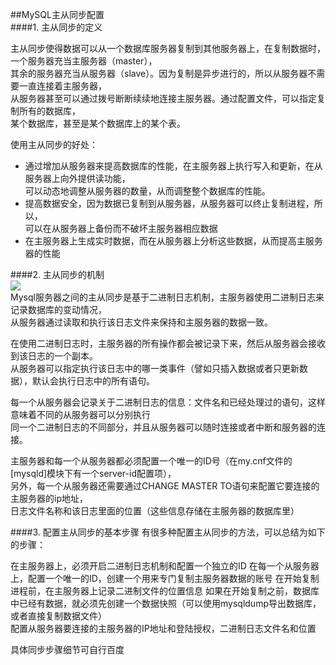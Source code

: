 ##MySQL主从同步配置   
####1. 主从同步的定义   

主从同步使得数据可以从一个数据库服务器复制到其他服务器上，在复制数据时，一个服务器充当主服务器（master），  
其余的服务器充当从服务器（slave）。因为复制是异步进行的，所以从服务器不需要一直连接着主服务器，  
从服务器甚至可以通过拨号断断续续地连接主服务器。通过配置文件，可以指定复制所有的数据库，  
某个数据库，甚至是某个数据库上的某个表。

使用主从同步的好处：

* 通过增加从服务器来提高数据库的性能，在主服务器上执行写入和更新，在从服务器上向外提供读功能，   
  可以动态地调整从服务器的数量，从而调整整个数据库的性能。
* 提高数据安全，因为数据已复制到从服务器，从服务器可以终止复制进程，所以，  
  可以在从服务器上备份而不破坏主服务器相应数据
* 在主服务器上生成实时数据，而在从服务器上分析这些数据，从而提高主服务器的性能   

####2. 主从同步的机制  
![](https://i.imgur.com/SRScvSu.png)  
Mysql服务器之间的主从同步是基于二进制日志机制，主服务器使用二进制日志来记录数据库的变动情况，  
从服务器通过读取和执行该日志文件来保持和主服务器的数据一致。

在使用二进制日志时，主服务器的所有操作都会被记录下来，然后从服务器会接收到该日志的一个副本。  
从服务器可以指定执行该日志中的哪一类事件（譬如只插入数据或者只更新数据），默认会执行日志中的所有语句。

每一个从服务器会记录关于二进制日志的信息：文件名和已经处理过的语句，这样意味着不同的从服务器可以分别执行  
同一个二进制日志的不同部分，并且从服务器可以随时连接或者中断和服务器的连接。

主服务器和每一个从服务器都必须配置一个唯一的ID号（在my.cnf文件的[mysqld]模块下有一个server-id配置项），  
另外，每一个从服务器还需要通过CHANGE MASTER TO语句来配置它要连接的主服务器的ip地址，  
日志文件名称和该日志里面的位置（这些信息存储在主服务器的数据库里）    

####3. 配置主从同步的基本步骤
有很多种配置主从同步的方法，可以总结为如下的步骤：

在主服务器上，必须开启二进制日志机制和配置一个独立的ID
在每一个从服务器上，配置一个唯一的ID，创建一个用来专门复制主服务器数据的账号
在开始复制进程前，在主服务器上记录二进制文件的位置信息
如果在开始复制之前，数据库中已经有数据，就必须先创建一个数据快照（可以使用mysqldump导出数据库，或者直接复制数据文件）   
配置从服务器要连接的主服务器的IP地址和登陆授权，二进制日志文件名和位置

具体同步步骤细节可自行百度
